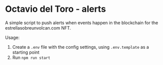 # Octavio del Toro - alerts

A simple script to push alerts when events happen in the blockchain for the estrellasobreunvolcan.com NFT.

Usage:

1. Create a `.env` file with the config settings, using `.env.template` as a starting point
2. Run `npm run start`
